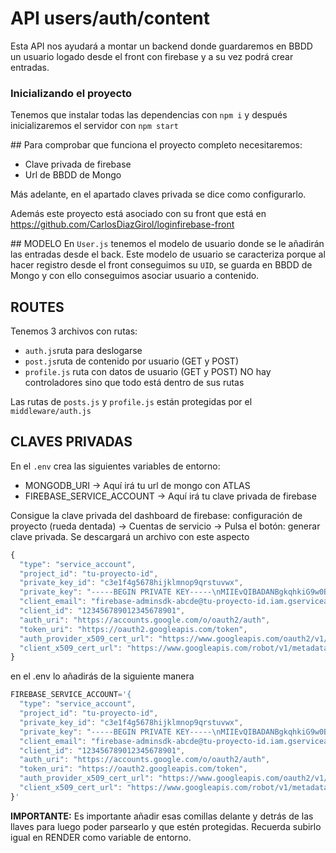 # API users/auth/content

Esta API nos ayudará a montar un backend donde guardaremos en BBDD un usuario logado desde el front con firebase y a su vez podrá crear entradas.

### Inicializando el proyecto
Tenemos que instalar todas las dependencias con `npm i` y después inicializaremos el servidor con `npm start`

## Para comprobar que funciona el proyecto completo necesitaremos:
- Clave privada de firebase
- Url de BBDD de Mongo

Más adelante, en el apartado claves privada se dice como configurarlo.

Además este proyecto está asociado con su front que está en https://github.com/CarlosDiazGirol/loginfirebase-front

## MODELO
En `User.js` tenemos el modelo de usuario donde se le añadirán las entradas desde el back. Este modelo de usuario se caracteriza porque al hacer registro desde el front conseguimos su `UID`, se guarda en BBDD de Mongo y con ello conseguimos asociar usuario a contenido.

## ROUTES
Tenemos 3 archivos con rutas:
- `auth.js`ruta para deslogarse
- `post.js`ruta de contenido por usuario (GET y POST)
- `profile.js` ruta con datos de usuario (GET y POST)
NO hay controladores sino que todo está dentro de sus rutas

Las rutas de `posts.js` y `profile.js` están protegidas por el `middleware/auth.js`

## CLAVES PRIVADAS
En el `.env` crea las siguientes variables de entorno:
- MONGODB_URI -> Aquí irá tu url de mongo con ATLAS
- FIREBASE_SERVICE_ACCOUNT -> Aquí irá tu clave privada de firebase

Consigue la clave privada del dashboard de firebase:
configuración de proyecto (rueda dentada) -> Cuentas de servicio -> Pulsa el botón: generar clave privada.
Se descargará un archivo con este aspecto

```js
{
  "type": "service_account",
  "project_id": "tu-proyecto-id",
  "private_key_id": "c3e1f4g5678hijklmnop9qrstuvwx",
  "private_key": "-----BEGIN PRIVATE KEY-----\nMIIEvQIBADANBgkqhkiG9w0BAQEFAASCBKcwggSjAgEAAoIBAQDpG...\n-----END PRIVATE KEY-----\n",
  "client_email": "firebase-adminsdk-abcde@tu-proyecto-id.iam.gserviceaccount.com",
  "client_id": "123456789012345678901",
  "auth_uri": "https://accounts.google.com/o/oauth2/auth",
  "token_uri": "https://oauth2.googleapis.com/token",
  "auth_provider_x509_cert_url": "https://www.googleapis.com/oauth2/v1/certs",
  "client_x509_cert_url": "https://www.googleapis.com/robot/v1/metadata/x509/firebase-adminsdk-abcde%40tu-proyecto-id.iam.gserviceaccount.com"
}
```

en el .env lo añadirás de la siguiente manera

```js
FIREBASE_SERVICE_ACCOUNT='{
  "type": "service_account",
  "project_id": "tu-proyecto-id",
  "private_key_id": "c3e1f4g5678hijklmnop9qrstuvwx",
  "private_key": "-----BEGIN PRIVATE KEY-----\nMIIEvQIBADANBgkqhkiG9w0BAQEFAASCBKcwggSjAgEAAoIBAQDpG...\n-----END PRIVATE KEY-----\n",
  "client_email": "firebase-adminsdk-abcde@tu-proyecto-id.iam.gserviceaccount.com",
  "client_id": "123456789012345678901",
  "auth_uri": "https://accounts.google.com/o/oauth2/auth",
  "token_uri": "https://oauth2.googleapis.com/token",
  "auth_provider_x509_cert_url": "https://www.googleapis.com/oauth2/v1/certs",
  "client_x509_cert_url": "https://www.googleapis.com/robot/v1/metadata/x509/firebase-adminsdk-abcde%40tu-proyecto-id.iam.gserviceaccount.com"
}'
```

**IMPORTANTE:**
Es importante añadir esas comillas delante y detrás de las llaves para luego poder parsearlo y que estén protegidas. Recuerda subirlo igual en RENDER como variable de entorno.

